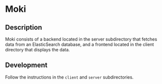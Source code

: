# Moki

## Description

Moki consists of a backend located in the server subdirectory that fetches data
from an ElasticSearch database, and a frontend located in the client directory
that displays the data.

## Development

Follow the instructions in the `client` and `server` subdirectories.
